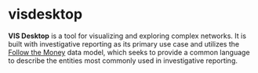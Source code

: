 # visdesktop

**VIS Desktop** is a tool for visualizing and exploring complex networks.
It is built with investigative reporting as its primary use case and utilizes the [Follow the Money](https://github.com/alephdata/followthemoney) data model, which seeks to provide a common language to describe the entities most
commonly used in investigative reporting.
